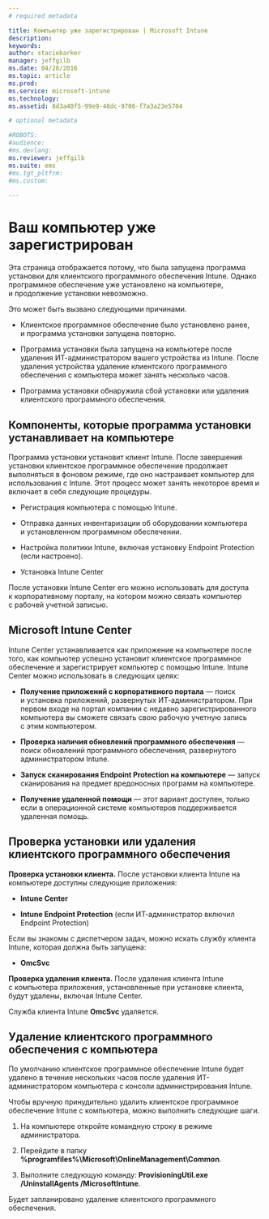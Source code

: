 ```yaml
---
# required metadata

title: Компьютер уже зарегистрирован | Microsoft Intune
description:
keywords:
author: staciebarker
manager: jeffgilb
ms.date: 04/28/2016
ms.topic: article
ms.prod:
ms.service: microsoft-intune
ms.technology:
ms.assetid: 8d3a40f5-99e9-48dc-9706-f7a3a23e5704

# optional metadata

#ROBOTS:
#audience:
#ms.devlang:
ms.reviewer: jeffgilb
ms.suite: ems
#ms.tgt_pltfrm:
#ms.custom:

---
```



# Ваш компьютер уже зарегистрирован
Эта страница отображается потому, что была запущена программа установки для клиентского программного обеспечения Intune. Однако программное обеспечение уже установлено на компьютере, и продолжение установки невозможно.

Это может быть вызвано следующими причинами.

-   Клиентское программное обеспечение было установлено ранее, и программа установки запущена повторно.

-   Программа установки была запущена на компьютере после удаления ИТ-администратором вашего устройства из Intune. После удаления устройства удаление клиентского программного обеспечения с компьютера может занять несколько часов.

-   Программа установки обнаружила сбой установки или удаления клиентского программного обеспечения.

## Компоненты, которые программа установки устанавливает на компьютере
Программа установки установит клиент Intune. После завершения установки клиентское программное обеспечение продолжает выполняться в фоновом режиме, где оно настраивает компьютер для использования с Intune. Этот процесс может занять некоторое время и включает в себя следующие процедуры.

-   Регистрация компьютера с помощью Intune.

-   Отправка данных инвентаризации об оборудовании компьютера и установленном программном обеспечении.

-   Настройка политики Intune, включая установку Endpoint Protection (если настроено).

-   Установка Intune Center

После установки Intune Center его можно использовать для доступа к корпоративному порталу, на котором можно связать компьютер с рабочей учетной записью.

## Microsoft Intune Center
Intune Center устанавливается как приложение на компьютере после того, как компьютер успешно установит клиентское программное обеспечение и зарегистрирует компьютер с помощью Intune. Intune Center можно использовать в следующих целях:

-   **Получение приложений с корпоративного портала** — поиск и установка приложений, развернутых ИТ-администратором. При первом входе на портал компании с недавно зарегистрированного компьютера вы сможете связать свою рабочую учетную запись с этим компьютером.

-   **Проверка наличия обновлений программного обеспечения** — поиск обновлений программного обеспечения, развернутого администратором Intune.

-   **Запуск сканирования Endpoint Protection на компьютере** — запуск сканирования на предмет вредоносных программ на компьютере.

-   **Получение удаленной помощи** — этот вариант доступен, только если в операционной системе компьютеров поддерживается удаленная помощь.

## Проверка установки или удаления клиентского программного обеспечения
**Проверка установки клиента.**
После установки клиента Intune на компьютере доступны следующие приложения:

-   **Intune Center**

-   **Intune Endpoint Protection** (если ИТ-администратор включил Endpoint Protection)

Если вы знакомы с диспетчером задач, можно искать службу клиента Intune, которая должна быть запущена:

-   **OmcSvc**

**Проверка удаления клиента.**
После удаления клиента Intune с компьютера приложения, установленные при установке клиента, будут удалены, включая Intune Center.

Служба клиента Intune **OmcSvc** удаляется.

## Удаление клиентского программного обеспечения с компьютера
По умолчанию клиентское программное обеспечение Intune будет удалено в течение нескольких часов после удаления ИТ-администратором компьютера с консоли администрирования Intune.

Чтобы вручную принудительно удалить клиентское программное обеспечение Intune с компьютера, можно выполнить следующие шаги.

1.  На компьютере откройте командную строку в режиме администратора.

2.  Перейдите в папку **%programfiles%\Microsoft\OnlineManagement\Common**.

3.  Выполните следующую команду: **ProvisioningUtil.exe /UninstallAgents /MicrosoftIntune**.

Будет запланировано удаление клиентского программного обеспечения.



<!--HONumber=May16_HO1-->


